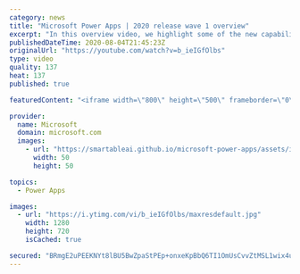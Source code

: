 ```yaml
---
category: news
title: "Microsoft Power Apps | 2020 release wave 1 overview"
excerpt: "In this overview video, we highlight some of the new capabilities included in the latest update to Microsoft Power Apps.      Here are the capabilities covered:     UI enhancements       • Save is always visible       • Chart formatting  Grid user experience enhancements       • Conditional search  "
publishedDateTime: 2020-08-04T21:45:23Z
originalUrl: "https://youtube.com/watch?v=b_ieIGfOlbs"
type: video
quality: 137
heat: 137
published: true

featuredContent: "<iframe width=\"800\" height=\"500\" frameborder=\"0\" src=\"https://www.youtube.com/embed/b_ieIGfOlbs\" allow=\"accelerometer; autoplay; encrypted-media; gyroscope; picture-in-picture\" allowfullscreen></iframe>"

provider:
  name: Microsoft
  domain: microsoft.com
  images:
    - url: "https://smartableai.github.io/microsoft-power-apps/assets/images/organizations/microsoft.com-50x50.jpg"
      width: 50
      height: 50

topics:
  - Power Apps

images:
  - url: "https://i.ytimg.com/vi/b_ieIGfOlbs/maxresdefault.jpg"
    width: 1280
    height: 720
    isCached: true

secured: "BRmgE2uPEEKNYt8lBU5BwZpaStPEp+onxeKpBbQ6TI1OmUsCvvZtMSL1wix4unpSLMs4BTUPXTON0RPoY2u18kbFnPQoo7WkS+hHjtcFs04Gw+/DMsPEDfobpr2f0XKj60eZmrracmEITd2ZJo+tQSXWFGJLFIS6+8pGI22SzFGF1FYia0F+qC53sX0/NG8ga4KXtMvtGEEl78/z8jw4MCuQ8yCgocwm1ZbHpWmElSbJTHz+pBJtHcVOVXjkB2gKATaD1O/aZZR0/AgX0yA6+rje8vMDNVGKGGZKnwczygcLvP7gONmk3VB4QhA0qgCZhljLWEpr8kMV6iDvubUar3X54yuYYFRmx1q2gWDjnmEa4ci377xtQDdopKf5qOV1qHBoMXByiWa588zO8/u6snoquc4bDMd9hBn1ZvbRv5uQ15/P5r9EkzXC7RvoN86Q;ll0Ci/BFQ+IBiEnjv/u3bg=="
---
```


